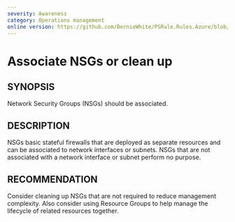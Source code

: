 ```yaml
---
severity: Awareness
category: Operations management
online version: https://github.com/BernieWhite/PSRule.Rules.Azure/blob/master/docs/rules/en-US/Azure.VirtualNetwork.NSGAssociated.md
---
```


# Associate NSGs or clean up

## SYNOPSIS

Network Security Groups (NSGs) should be associated.

## DESCRIPTION

NSGs basic stateful firewalls that are deployed as separate resources and can be associated to network interfaces or subnets. NSGs that are not associated with a network interface or subnet perform no purpose.

## RECOMMENDATION

Consider cleaning up NSGs that are not required to reduce management complexity. Also consider using Resource Groups to help manage the lifecycle of related resources together.
